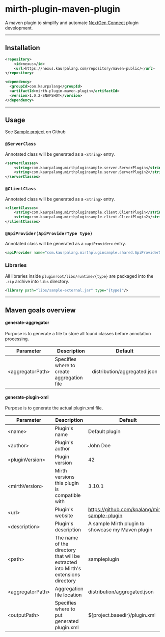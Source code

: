 # mirth-plugin-maven-plugin

A maven plugin to simplify and automate [NextGen Connect](https://github.com/nextgenhealthcare/connect) plugin development.

---
## Installation 

```xml
<repository>
    <id>nexus</id>
    <url>https://nexus.kaurpalang.com/repository/maven-public/</url>
</repository>
```
```xml
<dependency>
  <groupId>com.kaurpalang</groupId>
  <artifactId>mirth-plugin-maven-plugin</artifactId>
  <version>1.0.2-SNAPSHOT</version>
</dependency>
```
---
## Usage

See [Sample project](https://github.com/kpalang/mirth-sample-plugin) on Github

### `@ServerClass`
Annotated class will be generated as a `<string>` entry.
```xml
<serverClasses>
    <string>com.kaurpalang.mirthpluginsample.server.ServerPlugin</string>
    <string>com.kaurpalang.mirthpluginsample.server.ServerPlugin2</string>
</serverClasses>
```

### `@ClientClass`
Annotated class will be generated as a `<string>` entry.
```xml
<clientClasses>
    <string>com.kaurpalang.mirthpluginsample.client.ClientPlugin</string>
    <string>com.kaurpalang.mirthpluginsample.client.ClientPlugin2</string>
</clientClasses>
```

### `@ApiProvider(ApiProviderType type)`
Annotated class will be generated as a `<apiProvider>` entry.
```xml
<apiProvider name="com.kaurpalang.mirthpluginsample.shared.ApiProviderSample" type="SERVLET_INTERFACE"/>
```

### Libraries

All libraries inside `pluginroot/libs/runtime/{type}` are packaged into the `.zip` archive into `libs` directory.
```xml
<library path="libs/sample-external.jar" type="{type}"/>
```

---

## Maven goals overview

#### generate-aggregator
Purpose is to generate a file to store all found classes before annotation processing.

| Parameter | Description | Default |
| ------ | ------ | ------  |
| \<aggregatorPath> | Specifies where to create aggregation file | distribution/aggregated.json |

#### generate-plugin-xml
Purpose is to generate the actual plugin.xml file.

| Parameter | Description | Default |
| ------ | ------ | ------  |
| \<name> | Plugin's name | Default plugin |
| \<author> | Plugin's author | John Doe |
| \<pluginVersion> | Plugin version | 42 |
| \<mirthVersion> | Mirth versions this plugin is compatible with | 3.10.1 |
| \<url> | Plugin's website | https://github.com/kpalang/mirth-sample-plugin |
| \<description> | Plugin's description | A sample Mirth plugin to showcase my Maven plugin |
| \<path> | The name of the directory that will be extracted into Mirth's extensions directory | sampleplugin |
| \<aggregatorPath> | Aggregation file location | distribution/aggregated.json |
| \<outputPath> | Specifies where to put generated plugin.xml | ${project.basedir}/plugin.xml |

